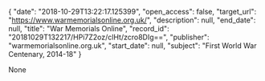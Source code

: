 {
  "date": "2018-10-29T13:22:17.125399", 
  "open_access": false, 
  "target_url": "https://www.warmemorialsonline.org.uk/", 
  "description": null, 
  "end_date": null, 
  "title": "War Memorials Online", 
  "record_id": "20181029T132217/HPi7Z2oz/clHt/zcro8DIg==", 
  "publisher": "warmemorialsonline.org.uk", 
  "start_date": null, 
  "subject": "First World War Centenary, 2014-18"
}

None